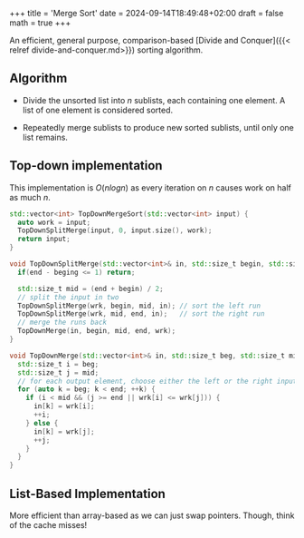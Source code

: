 +++
title = 'Merge Sort'
date = 2024-09-14T18:49:48+02:00
draft = false
math = true
+++

An efficient, general purpose, comparison-based
[Divide and Conquer]({{< relref divide-and-conquer.md>}}) sorting algorithm.

## Algorithm

- Divide the unsorted list into $n$ sublists,
  each containing one element. A list of one element is considered sorted.

- Repeatedly merge sublists to produce new sorted sublists, until only one list remains.

## Top-down implementation

This implementation is $O(nlogn)$ as every iteration on $n$ causes work on half as much $n$.

```cpp
std::vector<int> TopDownMergeSort(std::vector<int> input) {
  auto work = input;
  TopDownSplitMerge(input, 0, input.size(), work);
  return input;
}

void TopDownSplitMerge(std::vector<int>& in, std::size_t begin, std::size_t end, std::vector<int>& wrk) {
  if(end - beging <= 1) return;

  std::size_t mid = (end + begin) / 2;
  // split the input in two
  TopDownSplitMerge(wrk, begin, mid, in); // sort the left run
  TopDownSplitMerge(wrk, mid, end, in);   // sort the right run
  // merge the runs back
  TopDownMerge(in, begin, mid, end, wrk);
}

void TopDownMerge(std::vector<int>& in, std::size_t beg, std::size_t mid, std::size_t end, std::vector<int>& wrk) {
  std::size_t i = beg;
  std::size_t j = mid;
  // for each output element, choose either the left or the right input in order
  for (auto k = beg; k < end; ++k) {
    if (i < mid && (j >= end || wrk[i] <= wrk[j])) {
      in[k] = wrk[i];
      ++i;
    } else {
      in[k] = wrk[j];
      ++j;
    }
  }
}
```

## List-Based Implementation

More efficient than array-based as we can just swap pointers.
Though, think of the cache misses!
